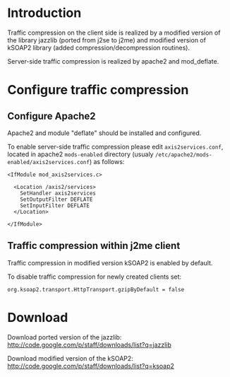 # Introduction #

Traffic compression on the client side is realized by a modified version of the library jazzlib (ported from j2se to j2me)
and modified version of kSOAP2 library (added compression/decompression routines).

Server-side traffic compression is realized by apache2 and mod\_deflate.


# Configure traffic compression #

## Configure Apache2 ##

Apache2 and module "deflate" should be installed and configured.

To enable server-side traffic compression please edit `axis2services.conf`, located in apache2 `mods-enabled` directory
(usualy `/etc/apache2/mods-enabled/axis2services.conf`) as follows:

```
<IfModule mod_axis2services.c>

  <Location /axis2/services>
    SetHandler axis2services
    SetOutputFilter DEFLATE
    SetInputFilter DEFLATE
  </Location>

</IfModule>
```

## Traffic compression within j2me client ##

Traffic compression in modified version kSOAP2 is enabled by default.

To disable traffic compression for newly created clients set:
```
org.ksoap2.transport.HttpTransport.gzipByDefault = false
```



# Download #

Download ported version of the jazzlib: http://code.google.com/p/staff/downloads/list?q=jazzlib

Download modified version of the kSOAP2: http://code.google.com/p/staff/downloads/list?q=ksoap2